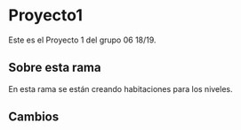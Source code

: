 # Proyecto1
Este es el Proyecto 1 del grupo 06 18/19.

## Sobre esta rama

En esta rama se están creando habitaciones para los niveles.

## Cambios